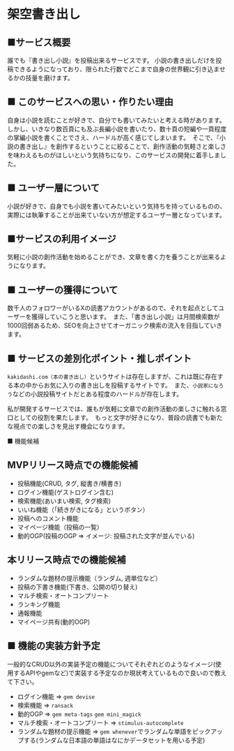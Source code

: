 # 架空書き出し
## ■サービス概要
誰でも『書き出し小説』を投稿出来るサービスです。
小説の書き出しだけを投稿できるようになっており、限られた行数でどこまで自身の世界観に引き込ませるかの技量を磨けます。　


## ■ このサービスへの思い・作りたい理由
自身は小説を読むことが好きで、自分でも書いてみたいと考える時があります。　しかし、いきなり数百頁にも及ぶ長編小説を書いたり、数十頁の短編や一頁程度の掌編小説を書くことでさえ、ハードルが高く感じてしまいます。　そこで、『小説の書き出し』を創作するということに絞ることで、創作活動の気軽さと楽しさを味わえるものがほしいという気持ちになり、このサービスの開発に着手しました。

## ■ ユーザー層について
小説が好きで、自身でも小説を書いてみたいという気持ちを持っているものの、実際には執筆することが出来ていない方が想定するユーザー層となっています。

## ■サービスの利用イメージ
気軽に小説の創作活動を始めることができ、文章を書く力を養うことが出来るようになります。

## ■ ユーザーの獲得について
数千人のフォロワーがいるXの読書アカウントがあるので、それを起点としてユーザーを獲得していこうと思います。　また、「書き出し小説」は月間検索数が1000回弱あるため、SEOを向上させてオーガニック検索の流入を目指していきます。

## ■ サービスの差別化ポイント・推しポイント
`kakidashi.com（本の書き出し）`というサイトは存在しますが、これは既に存在する本の中からお気に入りの書き出しを投稿するサイトです。　また、`小説家になろう`などの小説投稿サイトだとある程度のハードルが存在します。

私が開発するサービスでは、誰もが気軽に文章での創作活動の楽しさに触れる窓口としての役割を果たします。　もっと文字が好きになり、普段の読書でも新たな視点での楽しさを見出す機会になります。

■ 機能候補
## MVPリリース時点での機能候補
- 投稿機能(CRUD, タグ, 縦書き/横書き)
- ログイン機能(ゲストログイン含む)
- 検索機能(あいまい検索, タグ検索)
- いいね機能（「続きがきになる」というボタン）
- 投稿へのコメント機能
- マイページ機能（投稿の一覧）
- 動的OGP(投稿のOGP => イメージ: 投稿された文字が並んでいる)

## 本リリース時点での機能候補
- ランダムな題材の提示機能（ランダム, 週単位など）
- 投稿の下書き機能(下書き、公開の切り替え)
- マルチ検索・オートコンプリート
- ランキング機能
- 通報機能
- マイページ共有(動的OGP)

## ■ 機能の実装方針予定
一般的なCRUD以外の実装予定の機能についてそれぞれどのようなイメージ(使用するAPIやgemなど)で実装する予定なのか現状考えているもので良いので教えて下さい。

- ログイン機能 => `gem devise`
- 検索機能 => `ransack`
- 動的OGP => `gem meta-tags` `gem mini_magick`
- マルチ検索・オートコンプリート => `stimulus-autocomplete`
- ランダムな題材の提示機能 => `gem whenever`でランダムな単語をピックアップする(ランダムな日本語の単語はなにかデータセットを用いる予定)

